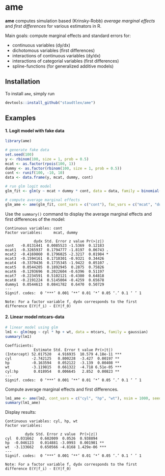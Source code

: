# ame 

**ame** computes simulation based (Krinsky-Robb) _average marginal effects_ and _first differences_ for various estimators in R. 

Main goals: compute marginal effects and standard errors for:
+ continuous variables (dy/dx)
+ dichotomous variables (first differences)
+ interactions of continuous variables (dy/dx)
+ interactions of categorial variables (first differences)
+ spline-functions (for generalized additive models)

## Installation
To install `ame`, simply run

```R
devtools::install_github("staudtlex/ame")
```

## Examples
#### 1. Logit model with fake data
```R
library(ame)

# generate fake data
set.seed(100)
y <- rbinom(100, size = 1, prob = 0.5)
mcat <- as.factor(rpois(100, 1))
dummy <- as.factor(rbinom(100, size = 1, prob = 0.5))
cont <- runif(100, -10, 10)
data <- data.frame(y, mcat, dummy, cont)

# run glm logit model
glm_fit <- glm(y ~ mcat + dummy * cont, data = data, family = binomial(link = "logit"))

# compute average marginal effects
glm_ame <- ame(glm_fit, cont_vars = c("cont"), fac_vars = c("mcat", "dummy"), nsim = 1000)
```

Use the `summary()` command to display the average marginal effects and first differences of the model:
```
Continuous variables: cont 
Factor variables:     mcat, dummy 

             dydx Std. Error z value Pr(>|z|)  
cont   -0.0131441  0.0085523 -1.5369  0.12183  
mcat1  -0.3265937  0.1794777 -1.8197  0.06743 .
mcat2  -0.4169860  0.1796025 -2.3217  0.01984 *
mcat3  -0.1594161  0.1710301 -0.9321  0.34426  
mcat4  -0.3370436  0.1735345 -1.9422  0.05107 .
mcat5   0.0544205  0.1892945  0.2875  0.75826  
mcat6  -0.1293696  0.2022604 -0.6396  0.51197  
mcat7  -0.2234591  0.5102121 -0.4380  0.64818  
mcat8  -0.2191224  0.5145004 -0.4259  0.65678  
dummy1  0.0544613  0.0841782  0.6470  0.50729  
---
Signif. codes:  0 ‘***’ 0.001 ‘**’ 0.01 ‘*’ 0.05 ‘.’ 0.1 ‘ ’ 1

Note: For a factor variable f, dydx corresponds to the first difference E(Y|f_i) - E(Y|f_0)
```
#### 2. Linear model mtcars-data
```R
# linear model using glm
lm1 <- glm(mpg ~ cyl * hp + wt, data = mtcars, family = gaussian)
summary(lm1)
```
```
Coefficients:
             Estimate Std. Error t value Pr(>|t|)    
(Intercept) 52.017520   4.916935  10.579 4.18e-11 ***
cyl         -2.742125   0.800228  -3.427  0.00197 ** 
hp          -0.163594   0.052122  -3.139  0.00408 ** 
wt          -3.119815   0.661322  -4.718 6.51e-05 ***
cyl:hp       0.018954   0.006645   2.852  0.00823 ** 
---
Signif. codes:  0 ‘***’ 0.001 ‘**’ 0.01 ‘*’ 0.05 ‘.’ 0.1 ‘ ’ 1
```
Compute average marginal effects and first differences.
```R
lm1_ame <- ame(lm2, cont_vars = c("cyl", "hp", "wt"), nsim = 1000, seed = 99)
summary(lm1_ame)
```
Display results:
```
Continuous variables: cyl, hp, wt 
Factor variables:      

         dydx Std. Error z value  Pr(>|z|)    
cyl  0.031662   0.602009  0.0526  0.938894    
hp  -0.046123   0.014881 -3.0993  0.001901 ** 
wt  -3.133662   0.650566 -4.8168 1.429e-06 ***
---
Signif. codes:  0 ‘***’ 0.001 ‘**’ 0.01 ‘*’ 0.05 ‘.’ 0.1 ‘ ’ 1

Note: For a factor variable f, dydx corresponds to the first difference E(Y|f_i) - E(Y|f_0)
```
